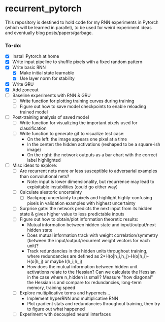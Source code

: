 # recurrent_pytorch
This repository is destined to hold code for my RNN experiments in Pytorch (which will be learned in parallel), to be used for weird experiment ideas and eventually blog posts/papers/garbage.

### To-do:
- [X] Install Pytorch at home
- [X] Write input pipeline to shuffle pixels with a fixed random pattern
- [X] Write basic RNN
  - [X] Make initial state learnable
  - [X] Use layer norm for stability
- [X] Write GRU
- [X] Add zoneout
- [ ] Baseline experiments with RNN & GRU
  - [ ] Write function for plotting training curves during training
  - [ ] Figure out how to save model checkpoints to enable reloading trained model
- [ ] Post-training analysis of saved model
  - [ ] Write function for visualizing the important pixels used for classification
  - [ ] Write function to generate gif to visualize test case:
    * On the left: the image appears one pixel at a time
    * In the center: the hidden activations (reshaped to be a square-ish image)
    * On the right: the network outputs as a bar chart with the correct label highlighted
- [ ] Misc ideas to explore:
  - [ ] Are recurrent nets more or less susceptible to adversarial examples than convolutional nets?
    * Note: input is lower dimensionality, but recurrence may lead to exploitable instabilities (could go either way)
  - [ ] Calculate aleatoric uncertainty
      - [ ] Backprop uncertainty to pixels and highlight highly-confusing pixels in validation examples with highest uncertainty
  - [ ] Surprise gate: the network predicts the next input from its hidden state & gives higher value to less predictable inputs
  - [ ] Figure out how to obtain/plot information theoretic results:
    * Mutual information between hidden state and input/output/next hidden state
    * Does mutual information track with weight correlation/symmetry (between the input/output/recurrent weight vectors for each unit)?
    * Track redundancies in the hidden units throughout training, where redundancies are defined as 2*H(o|h_i,h_j)-H(o|h_i)-H(o|h_j) or maybe I(h_i;h_j)
    * How does the mutual information between hidden unit activations relate to the Hessian? Can we calculate the Hessian in the case where n_hidden is small? Measure "how diagonal" the Hessian is and compare to: redundancies, long-term memory, training speed
  - [ ] Explore multiplicative terms and hypernets...
    * Implement hyperRNN and multiplicative RNN
    * Plot gradient stats and redundancies throughout training, then try to figure out what happened
  - [ ] Experiment with decoupled neural interfaces
